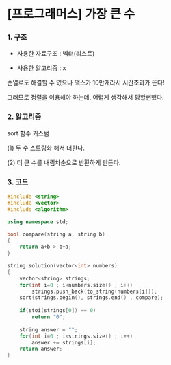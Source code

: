 # [프로그래머스] 가장 큰 수



### 1. 구조

- 사용한 자료구조 : 벡터(리스트)

- 사용한 알고리즘 : x

순열로도 해결할 수 있으나 맥스가 10만개라서 시간초과가 뜬다! 

그러므로 정렬을 이용해야 하는데, 어렵게 생각해서 망할뻔했다.

  

### 2. 알고리즘

sort 함수 커스텀

(1) 두 수 스트링화 해서 더한다. 

(2) 더 큰 수를 내림차순으로 반환하게 만든다.



### 3. 코드

```c++
#include <string>
#include <vector>
#include <algorithm>

using namespace std;

bool compare(string a, string b)
{
    return a+b > b+a;
}

string solution(vector<int> numbers) 
{
    vector<string> strings;
    for(int i=0 ; i<numbers.size() ; i++)
        strings.push_back(to_string(numbers[i]));
    sort(strings.begin(), strings.end() , compare);
    
    if(stoi(strings[0]) == 0)
        return "0";
    
    string answer = "";
    for(int i=0 ; i<strings.size() ; i++)
        answer += strings[i];
    return answer;
}
```






